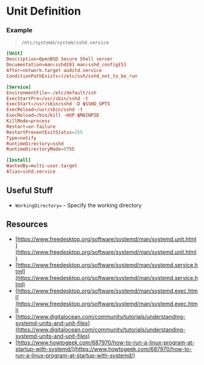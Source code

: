 # Unit Definition

### Example

> `/etc/systemd/system/sshd.service`

```toml
[Unit]
Description=OpenBSD Secure Shell server
Documentation=man:sshd(8) man:sshd_config(5)
After=network.target auditd.service
ConditionPathExists=!/etc/ssh/sshd_not_to_be_run

[Service]
EnvironmentFile=-/etc/default/ssh
ExecStartPre=/usr/sbin/sshd -t
ExecStart=/usr/sbin/sshd -D $SSHD_OPTS
ExecReload=/usr/sbin/sshd -t
ExecReload=/bin/kill -HUP $MAINPID
KillMode=process
Restart=on-failure
RestartPreventExitStatus=255
Type=notify
RuntimeDirectory=sshd
RuntimeDirectoryMode=0755

[Install]
WantedBy=multi-user.target
Alias=sshd.service
```

## Useful Stuff

- `WorkingDirectory=` - Specify the working directory

## Resources

- [https://www.freedesktop.org/software/systemd/man/systemd.unit.html](https://www.freedesktop.org/software/systemd/man/systemd.unit.html)
- [https://www.freedesktop.org/software/systemd/man/systemd.service.html](https://www.freedesktop.org/software/systemd/man/systemd.service.html)
- [https://www.freedesktop.org/software/systemd/man/systemd.exec.html](https://www.freedesktop.org/software/systemd/man/systemd.exec.html)
- [https://www.digitalocean.com/community/tutorials/understanding-systemd-units-and-unit-files](https://www.digitalocean.com/community/tutorials/understanding-systemd-units-and-unit-files)
- [https://www.howtogeek.com/687970/how-to-run-a-linux-program-at-startup-with-systemd/](https://www.howtogeek.com/687970/how-to-run-a-linux-program-at-startup-with-systemd/)